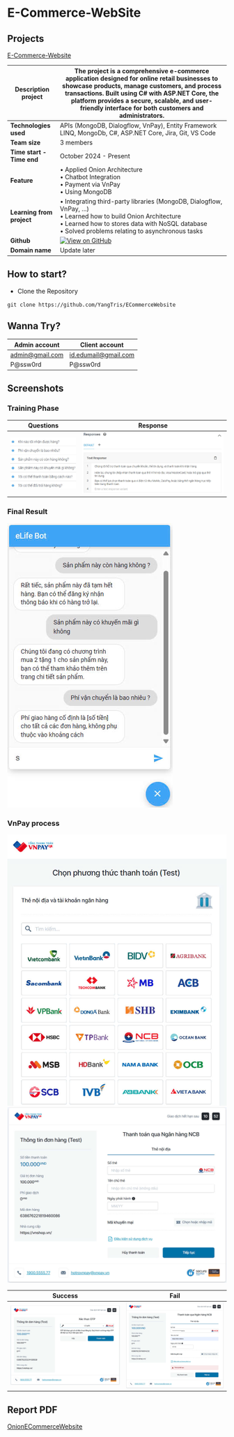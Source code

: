 # E-Commerce-WebSite

## Projects

[E-Commerce-Website](https://github.com/YangTris/ECommerceWebsite)

| **Description project**   | The project is a comprehensive e-commerce application designed for online retail businesses to showcase products, manage customers, and process transactions. Built using C# with ASP.NET Core, the platform provides a secure, scalable, and user-friendly interface for both customers and administrators. |
| ------------------------- | ----------------------------------------------------------------------------------------------------------------------------------------------------------------------------------------------------------------------------------------------------------------------------------------------------------------------------------------------------------- |
| **Technologies used**     | APIs (MongoDB, Dialogflow, VnPay), Entity Framework LINQ, MongoDb, C#, ASP.NET Core, Jira, Git, VS Code |                                                                                                                                                                                                                                                                                            
| **Team size**             | 3 members |                                                                                                                                                                                                                                                                                                                                      
| **Time start - Time end** | October 2024 - Present  |                                                                                                                                                                                                                                                                                                                                    
| **Feature**        | • Applied Onion Architecture <br> • Chatbot Integration <br> • Payment via VnPay <br> • Using MongoDB |                                                                                                                                                                   
| **Learning from project** | • Integrating third-party libraries (MongoDB, Dialogflow, VnPay, ...) <br> • Learned how to build Onion Architecture <br> • Learned how to stores data with NoSQL database <br> • Solved problems relating to asynchronous tasks |                                                                                                                                                                                                               
| **Github**                | [![View on GitHub](https://img.shields.io/badge/GitHub-View_on_GitHub-blue?logo=GitHub)](https://github.com/YangTris/ECommerceWebsite)  |                                                                                                                                                                                                                         
| **Domain name**           | Update later |                                                                                                                                                                                                                                                                                                                                                


## How to start?

- Clone the Repository

```
git clone https://github.com/YangTris/ECommerceWebsite
```
## Wanna Try?
| Admin account   | Client account |
| ------------------------- | ----------------------------------------------------------------------------------------------------------------------------------------------------------------------------------------------------------------------------------------------------------------------------------------------------------------------------------------------------------- |
| admin@gmail.com     | id.edumail@gmail.com | 
| P@ssw0rd   | P@ssw0rd | 

## Screenshots
### Training Phase

Questions             |  Response
:-------------------------:|:-------------------------:
![](ECommerceWebsite/wwwroot/Assets/z6047853019446_d9bee1e3a1b766de84304be7c82a441d.jpg)  | ![](ECommerceWebsite/wwwroot/Assets/z6047858969634_265006aa1bbda081f2a01d2b10d8ac12.jpg)

### Final Result
![Final Result](ECommerceWebsite/wwwroot/Assets/z6047911185376_35101a09d9e7b8b4c71664c7f2f76cbf.jpg)

### VnPay process
![VnPay](ECommerceWebsite/wwwroot/Assets/z6047849407799_ac87d4eae790e18bd829f1b6bb4ed725.jpg)
![VnPay](ECommerceWebsite/wwwroot/Assets/z6047861346537_1cd0ad1b9432a2db2afecbfd15885087.jpg)

Success             |  Fail
:-------------------------:|:-------------------------:
![](ECommerceWebsite/wwwroot/Assets/z6047925008446_2295345e4e6ac18d444f9b3d550e94f8.jpg)  |  ![](ECommerceWebsite/wwwroot/Assets/z6047932276379_6fdecb4c784c9f83a11a44e26bdf7dfe.jpg)

## Report PDF

[OnionECommerceWebsite](OnionASP.NET.pdf)



